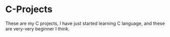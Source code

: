 # C-Projects
These are my C projects, I have just started learning C language, and these are very-very beginner I think.
